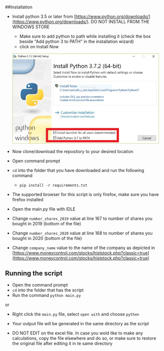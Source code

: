 ##Installation
* Install python 3.5 or later from [https://www.python.org/downloads/](https://www.python.org/downloads/).
  DO NOT INSTALL FROM THE WINDOWS STORE
    * Make sure to add python to path while installing it (check the box beside "Add python 3 to PATH" in the installation wizard)
    * click on Install Now  
    
    ![Screenshot](img/installer.jpg)
    
* Now clone/download the repository to your desired location 
* Open command prompt 
* `cd` into the folder that you have downloaded and run the following command
    * `pip install -r requirements.txt`
* The supported browser for this script is only firefox, make sure you have firefox installed
* Open the main.py file with IDLE
* Change `number_shares_2019` value at line 167 to number of shares you bought in 2019 (bottom of the file)
* Change `number_shares_2020` value at line 168 to number of shares you bought in 2020 (bottom of the file)
* Change `company_name` value to the name of the company as depicted in [https://www.moneycontrol.com/stocks/histstock.php?classic=true](https://www.moneycontrol.com/stocks/histstock.php?classic=true)


## Running the script
* Open the command prompt
* `cd` into the folder that has the script
* Run the command `python main.py`
  
or 
  
* Right click the `main.py` file, select `open with` and choose `python`  
  
* Your output file will be generated in the same directory as the script
* DO NOT EDIT on the excel file. In case you wold like to make any calculations, copy the file elsewhere and do so, or make sure to restore the original file after editing it in te same directory
